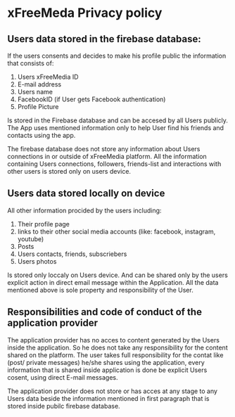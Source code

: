 
 <h1>xFreeMeda Privacy policy </h1>
 
 <h2>Users data stored in the firebase database: </h2>

If the users consents and decides to make his profile public the information that consists of: 

1) Users xFreeMedia ID
2) E-mail address
3) Users name
4) FacebookID (if User gets Facebook authentication)
5) Profile Picture 

Is stored in the Firebase database and can be accesed by all Users publicly. The App uses mentioned information only to help User find his friends and contacts using the app.

The firebase database does not store any information about Users connections in or outside of xFreeMedia platform. All the information containing Users connections, followers, friends-list and interactions with other users is stored only on users device.

 <h2>Users data stored locally on device   </h2>

All other information procided by the users including:
1) Their profile page
2) links to their other social media accounts (like: facebook, instagram, youtube)
3) Posts 
4) Users contacts, friends, subscriebers
5) Users photos

Is stored only loccaly on Users device. And can be shared only by the users explicit action in direct email message within the Application. All the data mentioned above is sole property and responsibility of the User.

<h2> Responsibilities and code of conduct of the application provider </h2>

The application provider has no acces to content generated by the Users inside the application. So he does not take any responsibility for the content shared on the platform.
The user takes full responsibility for the contat like (post/ private messages) he/she shares using the application, every information that is shared inside application is done be explicit Users cosent, using direct E-mail messages.


The application provider does not store or has acces at any stage to any Users data beside the information mentioned in first paragraph that is stored inside pubilc firebase database. 
